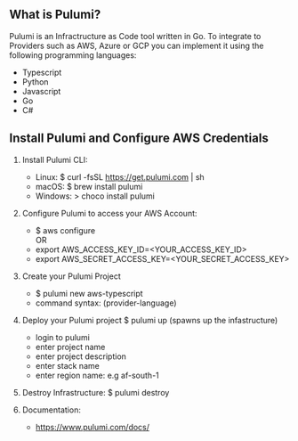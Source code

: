 ## What is Pulumi?
Pulumi is an Infractructure as Code tool written in Go. To integrate to Providers such as AWS, Azure or GCP you can implement it using the following programming languages:

- Typescript
- Python
- Javascript
- Go
- C#

## Install Pulumi and Configure AWS Credentials
1) Install Pulumi CLI: 
   - Linux: $ curl -fsSL https://get.pulumi.com | sh
   - macOS: $ brew install pulumi
   - Windows: > choco install pulumi

2) Configure Pulumi to access your AWS Account:
   - $ aws configure<br />
   OR
   - export AWS_ACCESS_KEY_ID=<YOUR_ACCESS_KEY_ID> 
   - export AWS_SECRET_ACCESS_KEY=<YOUR_SECRET_ACCESS_KEY>

3) Create your Pulumi Project 
   - $ pulumi new aws-typescript 
   - command syntax: (provider-language)

4) Deploy your Pulumi project
   $ pulumi up (spawns up the infastructure)
    - login to pulumi
    - enter project name
    - enter project description
    - enter stack name
    - enter region name: e.g af-south-1

5) Destroy Infrastructure:
   $ pulumi destroy

6) Documentation: 
   - https://www.pulumi.com/docs/
